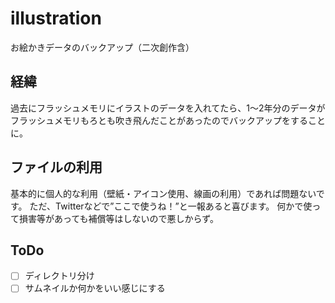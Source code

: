 # illustration
お絵かきデータのバックアップ（二次創作含）

## 経緯
過去にフラッシュメモリにイラストのデータを入れてたら、1〜2年分のデータがフラッシュメモリもろとも吹き飛んだことがあったのでバックアップをすることに。

## ファイルの利用
基本的に個人的な利用（壁紙・アイコン使用、線画の利用）であれば問題ないです。
ただ、Twitterなどで”ここで使うね！”と一報あると喜びます。
何かで使って損害等があっても補償等はしないので悪しからず。

## ToDo
- [ ] ディレクトリ分け
- [ ] サムネイルか何かをいい感じにする
